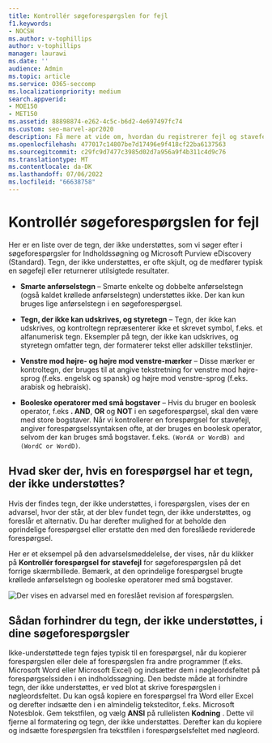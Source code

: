 ```yaml
---
title: Kontrollér søgeforespørgslen for fejl
f1.keywords:
- NOCSH
ms.author: v-tophillips
author: v-tophillips
manager: laurawi
ms.date: ''
audience: Admin
ms.topic: article
ms.service: O365-seccomp
ms.localizationpriority: medium
search.appverid:
- MOE150
- MET150
ms.assetid: 88898874-e262-4c5c-b6d2-4e697497fc74
ms.custom: seo-marvel-apr2020
description: Få mere at vide om, hvordan du registrerer fejl og stavefejl i din nøgleordsforespørgsel for eDiscovery-søgninger, før du kører søgningen.
ms.openlocfilehash: 477017c14807be7d17496e9f418cf22ba6137563
ms.sourcegitcommit: c29fc9d7477c3985d02d7a956a9f4b311c4d9c76
ms.translationtype: MT
ms.contentlocale: da-DK
ms.lasthandoff: 07/06/2022
ms.locfileid: "66638758"
---
```

# <a name="check-your-search-query-for-errors"></a>Kontrollér søgeforespørgslen for fejl
  
Her er en liste over de tegn, der ikke understøttes, som vi søger efter i søgeforespørgsler for Indholdssøgning og Microsoft Purview eDiscovery (Standard). Tegn, der ikke understøttes, er ofte skjult, og de medfører typisk en søgefejl eller returnerer utilsigtede resultater.
  
- **Smarte anførselstegn** – Smarte enkelte og dobbelte anførselstegn (også kaldet krøllede anførselstegn) understøttes ikke. Der kan kun bruges lige anførselstegn i en søgeforespørgsel. 

- **Tegn, der ikke kan udskrives, og styretegn** – Tegn, der ikke kan udskrives, og kontroltegn repræsenterer ikke et skrevet symbol, f.eks. et alfanumerisk tegn. Eksempler på tegn, der ikke kan udskrives, og styretegn omfatter tegn, der formaterer tekst eller adskiller tekstlinjer. 

- **Venstre mod højre- og højre mod venstre-mærker** – Disse mærker er kontroltegn, der bruges til at angive tekstretning for venstre mod højre-sprog (f.eks. engelsk og spansk) og højre mod venstre-sprog (f.eks. arabisk og hebraisk).

- **Booleske operatorer med små bogstaver** – Hvis du bruger en boolesk operator, f.eks **. AND**, **OR** og **NOT** i en søgeforespørgsel, skal den være med store bogstaver. Når vi kontrollerer en forespørgsel for stavefejl, angiver forespørgselssyntaksen ofte, at der bruges en boolesk operator, selvom der kan bruges små bogstaver. f.eks.  `(WordA or WordB) and (WordC or WordD)`.

## <a name="what-happens-if-a-query-has-an-unsupported-character"></a>Hvad sker der, hvis en forespørgsel har et tegn, der ikke understøttes?

Hvis der findes tegn, der ikke understøttes, i forespørgslen, vises der en advarsel, hvor der står, at der blev fundet tegn, der ikke understøttes, og foreslår et alternativ. Du har derefter mulighed for at beholde den oprindelige forespørgsel eller erstatte den med den foreslåede reviderede forespørgsel.

Her er et eksempel på den advarselsmeddelelse, der vises, når du klikker på **Kontrollér forespørgsel for stavefejl** for søgeforespørgslen på det forrige skærmbillede. Bemærk, at den oprindelige forespørgsel brugte krøllede anførselstegn og booleske operatorer med små bogstaver.
  
![Der vises en advarsel med en foreslået revision af forespørgslen.](../media/23214b30-8e52-412c-bd80-63fb1b3ed52d.png)
  
## <a name="how-to-prevent-unsupported-characters-in-your-search-queries"></a>Sådan forhindrer du tegn, der ikke understøttes, i dine søgeforespørgsler

Ikke-understøttede tegn føjes typisk til en forespørgsel, når du kopierer forespørgslen eller dele af forespørgslen fra andre programmer (f.eks. Microsoft Word eller Microsoft Excel) og indsætter dem i nøgleordsfeltet på forespørgselssiden i en indholdssøgning. Den bedste måde at forhindre tegn, der ikke understøttes, er ved blot at skrive forespørgslen i nøgleordsfeltet. Du kan også kopiere en forespørgsel fra Word eller Excel og derefter indsætte den i en almindelig teksteditor, f.eks. Microsoft Notesblok. Gem tekstfilen, og vælg **ANSI** på rullelisten **Kodning** . Dette vil fjerne al formatering og tegn, der ikke understøttes. Derefter kan du kopiere og indsætte forespørgslen fra tekstfilen i forespørgselsfeltet med nøgleord.
